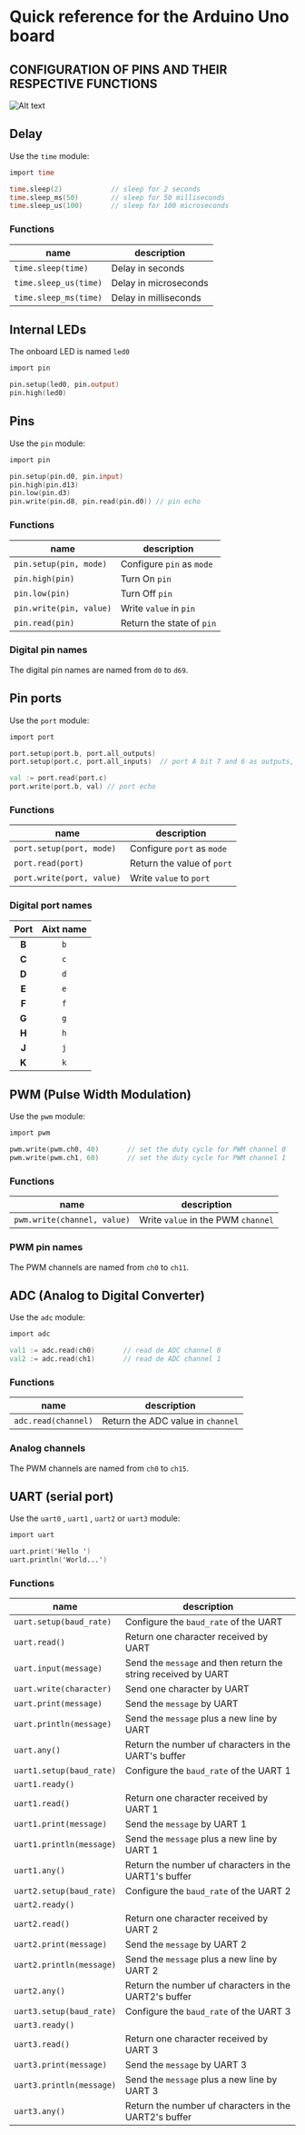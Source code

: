 # Quick reference for the Arduino Uno board

## CONFIGURATION OF PINS AND THEIR RESPECTIVE FUNCTIONS

![Alt text](Arduino-Mega.jpg)


## Delay
Use the `time` module:

```v
import time

time.sleep(2)            // sleep for 2 seconds
time.sleep_ms(50)        // sleep for 50 milliseconds
time.sleep_us(100)       // sleep for 100 microseconds
```

### Functions
name                  | description
----------------------|----------------------
`time.sleep(time)`    | Delay in seconds
`time.sleep_us(time)` | Delay in microseconds
`time.sleep_ms(time)` | Delay in milliseconds


## Internal LEDs
The onboard LED is named `led0` 

```v
import pin

pin.setup(led0, pin.output)
pin.high(led0)
```


## Pins
Use the `pin` module:

```v
import pin

pin.setup(pin.d0, pin.input)
pin.high(pin.d13)
pin.low(pin.d3)
pin.write(pin.d8, pin.read(pin.d0)) // pin echo
```

### Functions
name                    | description
------------------------|--------------------------
`pin.setup(pin, mode)`  | Configure `pin` as `mode`
`pin.high(pin)`         | Turn On `pin`
`pin.low(pin)`          | Turn Off `pin`
`pin.write(pin, value)` | Write `value` in `pin`
`pin.read(pin)`         | Return the state of `pin`


### Digital pin names
The digital pin names are named from `d0` to `d69`.


## Pin ports
Use the `port` module:

```v
import port

port.setup(port.b, port.all_outputs)
port.setup(port.c, port.all_inputs)  // port A bit 7 and 6 as outputs, the rest as inputs

val := port.read(port.c)
port.write(port.b, val) // port echo
```

### Functions
name                      | description
--------------------------|---------------------------
`port.setup(port, mode)`  | Configure `port` as `mode`
`port.read(port)`         | Return the value of `port`
`port.write(port, value)` | Write `value` to `port`

### Digital port names
| Port | Aixt name |
|:----:|:---------:|
| **B**| `b`       |
| **C**| `c`       |
| **D**| `d`       |
| **E**| `e`       |
| **F**| `f`       |
| **G**| `g`       |
| **H**| `h`       |
| **J**| `j`       |
| **K**| `k`       |


## PWM (Pulse Width Modulation)
Use the `pwm` module:

```v
import pwm

pwm.write(pwm.ch0, 40)       // set the duty cycle for PWM channel 0
pwm.write(pwm.ch1, 60)       // set the duty cycle for PWM channel 1
```

### Functions
name                        | description
----------------------------|-----------------------------------
`pwm.write(channel, value)` | Write `value` in the PWM `channel`

### PWM pin names
The PWM channels are named from `ch0` to `ch11`.


## ADC (Analog to Digital Converter)
Use the `adc` module:

```v
import adc

val1 := adc.read(ch0)       // read de ADC channel 0
val2 := adc.read(ch1)       // read de ADC channel 1
```

### Functions
name                | description
--------------------|----------------------------------
`adc.read(channel)` | Return the ADC value in `channel`

### Analog channels
The PWM channels are named from `ch0` to `ch15`.


## UART (serial port)
Use the `uart0` , `uart1` , `uart2` or `uart3` module:

```v
import uart

uart.print('Hello ')
uart.println('World...')
```

### Functions
name                     | description
-------------------------|---------------------------------------------------------------
`uart.setup(baud_rate)`  | Configure the `baud_rate` of the UART
`uart.read()`            | Return one character received by UART
`uart.input(message)`    | Send the `message` and then return the string received by UART
`uart.write(character)`  | Send one character by UART
`uart.print(message)`    | Send the `message` by UART
`uart.println(message)`  | Send the `message` plus a new line by UART
`uart.any()`             | Return the number uf characters in the UART's buffer
`uart1.setup(baud_rate)` | Configure the `baud_rate` of the UART 1
`uart1.ready()`          |
`uart1.read()`           | Return one character received by UART 1
`uart1.print(message)`   | Send the `message` by UART 1
`uart1.println(message)` | Send the `message` plus a new line by UART 1
`uart1.any()`            | Return the number uf characters in the UART1's buffer
`uart2.setup(baud_rate)` | Configure the `baud_rate` of the UART 2
`uart2.ready()`          |
`uart2.read()`           | Return one character received by UART 2
`uart2.print(message)`   | Send the `message` by UART 2
`uart2.println(message)` | Send the `message` plus a new line by UART 2
`uart2.any()`            | Return the number uf characters in the UART2's buffer
`uart3.setup(baud_rate)` | Configure the `baud_rate` of the UART 3
`uart3.ready()`          |
`uart3.read()`           | Return one character received by UART 3
`uart3.print(message)`   | Send the `message` by UART 3
`uart3.println(message)` | Send the `message` plus a new line by UART 3
`uart3.any()`            | Return the number uf characters in the UART2's buffer